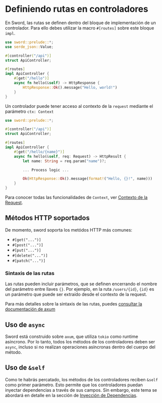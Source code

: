 # Definiendo rutas en controladores

En Sword, las rutas se definen dentro del bloque de implementación de un controlador. Para ello debes utilizar la macro `#[routes]` sobre este bloque `impl`.

```rust
use sword::prelude::*;
use serde_json::Value;

#[controller("/api")]
struct ApiController;

#[routes]
impl ApiController {
    #[get("/hello")]
    async fn hello(&self) -> HttpResponse {
        HttpResponse::Ok().message("Hello, world!")
    }
}
```

Un controlador puede tener acceso al contexto de la `request` mediante el parámetro `ctx: Context`

```rust
use sword::prelude::*;

#[controller("/api")]
struct ApiController;

#[routes]
impl ApiController {
    #[get("/hello/{name}")]
    async fn hello(&self, req: Request) -> HttpResult {
        let name: String = req.param("name")?;

        ... Process logic ...

        Ok(HttpResponse::Ok().message(format!("Hello, {}!", name)))
    }
}
```

Para conocer todas las funcionalidades de `Context`, ver [Contexto de la Request](../context-requests.md).

## Métodos HTTP soportados

De momento, sword soporta los metódos HTTP más comunes:

- `#[get("...")]`
- `#[post("...")]`
- `#[put("...")]`
- `#[delete("...")]`
- `#[patch("...")]`

### Sintaxis de las rutas

Las rutas pueden incluir parámetros, que se definen encerrando el nombre del parámetro entre llaves `{}`. Por ejemplo, en la ruta `/users/{id}`, `{id}` es un parámetro que puede ser extraído desde el contexto de la request.

Para más detalles sobre la sintaxis de las rutas, puedes [consultar la documentación de axum](https://docs.rs/axum/latest/axum/routing/struct.Router.html#method.route)

## Uso de `async`

Sword está construido sobre `axum`, que utiliza `tokio` como runtime asíncrono. Por lo tanto, todos los métodos de los controladores deben ser `async`, incluso si no realizan operaciones asíncronas dentro del cuerpo del método.

## Uso de `&self`

Como te habrás percatado, los métodos de los controladores reciben `&self` como primer parámetro. Esto permite que los controladores puedan inyectar dependencias a través de sus campos. Sin embargo, este tema se abordará en detalle en la sección de [Inyección de Dependencias](../dependency-injection.md).
